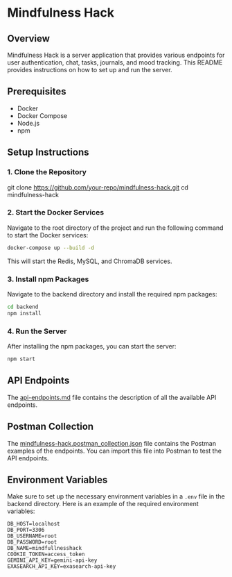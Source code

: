 # Mindfulness Hack

## Overview

Mindfulness Hack is a server application that provides various endpoints for user authentication, chat, tasks, journals, and mood tracking. This README provides instructions on how to set up and run the server.

## Prerequisites

- Docker
- Docker Compose
- Node.js
- npm

## Setup Instructions

### 1. Clone the Repository

git clone https://github.com/your-repo/mindfulness-hack.git
cd mindfulness-hack


### 2. Start the Docker Services

Navigate to the root directory of the project and run the following command to start the Docker services:

```sh
docker-compose up --build -d
```

This will start the Redis, MySQL, and ChromaDB services.

### 3. Install npm Packages

Navigate to the backend directory and install the required npm packages:

```sh
cd backend
npm install
```

### 4. Run the Server

After installing the npm packages, you can start the server:

```sh
npm start
```

## API Endpoints

The [api-endpoints.md](api-endpoints.md) file contains the description of all the available API endpoints.

## Postman Collection

The [mindfulness-hack.postman_collection.json](mindfulness-hack.postman_collection.json) file contains the Postman examples of the endpoints. You can import this file into Postman to test the API endpoints.

## Environment Variables

Make sure to set up the necessary environment variables in a `.env` file in the backend directory. Here is an example of the required environment variables:

```env
DB_HOST=localhost
DB_PORT=3306
DB_USERNAME=root
DB_PASSWORD=root
DB_NAME=mindfullnesshack
COOKIE_TOKEN=access_token
GEMINI_API_KEY=gemini-api-key
EXASEARCH_API_KEY=exasearch-api-key
```